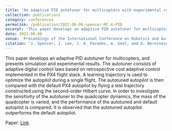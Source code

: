 ```yaml
---
title: "An adaptive PID autotuner for multicopters with experimental results"
collection: publications
category: conferences
permalink: /publication/2022-06-06-spencer-MC-A-PID
excerpt: 'This paper develops an adaptive PID autotuner for multicopters, and presents simulation and experimental results.'
date: 2022-06-06
venue: 'Proceedings of the International Conference on Robotics and Automation'
citation: "J. Spencer, J. Lee, J. A. Paredes, A. Goel, and D. Bernstein, &quot;An adaptive PID autotuner for multicopters with experimental results,&quot; in <i>Proc. Int. Conf. Robot. Autom. (ICRA),</i> IEEE, 2022, pp. 7846–7853."
---
```


This paper develops an adaptive PID autotuner for multicopters, and presents simulation and experimental results. The autotuner consists of adaptive digital control laws based on retrospective cost adaptive control implemented in the PX4 flight stack. A learning trajectory is used to optimize the autopilot during a single flight. The autotuned autopilot is then compared with the default PX4 autopilot by flying a test trajectory constructed using the second-order Hilbert curve. In order to investigate the sensitivity of the autotuner to the quadcopter dynamics, the mass of the quadcopter is varied, and the performance of the autotuned and default autopilot is compared. It is observed that the autotuned autopilot outperforms the default autopilot.

Paper: <a href = "https://dsbaero.engin.umich.edu/wp-content/uploads/sites/441/2022/10/An_Adaptive_PID_Autotuner_for_Multicopters_with_Experimental_Results.pdf"> Link </a>